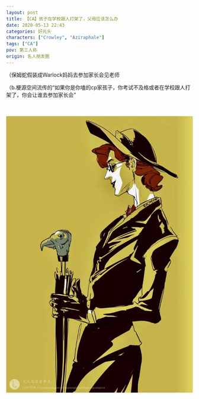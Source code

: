 ```yaml
---
layout: post
title: 【CA】孩子在学校跟人打架了，父母应该怎么办
date: 2020-05-13 22:43
categories: 好兆头
characters: ["Crowley", "Aziraphale"]
tags: ["CA"]
pov: 第三人称
origin: 名人朋友圈
---
```


（保姆蛇假装成Warlock妈妈去参加家长会见老师

（b.梗源空间流传的“如果你是你嗑的cp家孩子，你考试不及格或者在学校跟人打架了，你会让谁去参加家长会”

<br><br>
![](https://raw.githubusercontent.com/junesirius/junesirius.github.io/master/assets/images/mrpyq/2020-05-13-CA-Nanny-to-parent-meeting.jpg)

